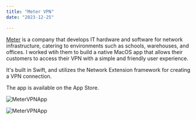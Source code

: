 ```yaml
---
title: "Meter VPN"
date: "2023-12-25"

---
```


[Meter](http://meter.com/) is a company that develops IT hardware and software for network infrastructure, catering to environments such as schools, warehouses, and offices. I worked wtih them to build a native MacOS app that allows their customers to access their VPN with a simple and friendly user experience. 

It's built in Swift, and utilizes the Network Extension framework for creating a VPN connection.

The app is available on the App Store.

![MeterVPNApp](/post_assets/meter/meter_vpn_main_screenshot.png)

![MeterVPNApp](/post_assets/meter/meter_vpn_settings_screenshot.png)



